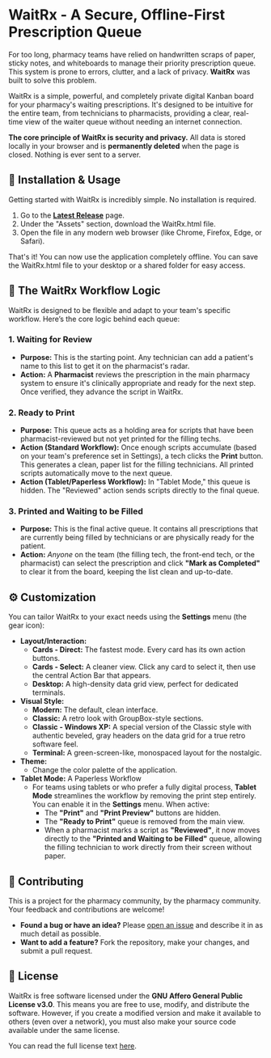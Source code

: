 # **WaitRx \- A Secure, Offline-First Prescription Queue**

For too long, pharmacy teams have relied on handwritten scraps of paper, sticky notes, and whiteboards to manage their priority prescription queue. This system is prone to errors, clutter, and a lack of privacy. **WaitRx** was built to solve this problem.

WaitRx is a simple, powerful, and completely private digital Kanban board for your pharmacy's waiting prescriptions. It's designed to be intuitive for the entire team, from technicians to pharmacists, providing a clear, real-time view of the waiter queue without needing an internet connection.

**The core principle of WaitRx is security and privacy.** All data is stored locally in your browser and is **permanently deleted** when the page is closed. Nothing is ever sent to a server.

## **🚀 Installation & Usage**

Getting started with WaitRx is incredibly simple. No installation is required.

1. Go to the [**Latest Release**](https://github.com/ARKVAULT-HEALTH/waitrx/releases) page.  
2. Under the "Assets" section, download the WaitRx.html file.  
3. Open the file in any modern web browser (like Chrome, Firefox, Edge, or Safari).

That's it\! You can now use the application completely offline. You can save the WaitRx.html file to your desktop or a shared folder for easy access.

## **🔁 The WaitRx Workflow Logic**

WaitRx is designed to be flexible and adapt to your team's specific workflow. Here’s the core logic behind each queue:

### **1\. Waiting for Review**

* **Purpose:** This is the starting point. Any technician can add a patient's name to this list to get it on the pharmacist's radar.  
* **Action:** A **Pharmacist** reviews the prescription in the main pharmacy system to ensure it's clinically appropriate and ready for the next step. Once verified, they advance the script in WaitRx.

### **2\. Ready to Print**

* **Purpose:** This queue acts as a holding area for scripts that have been pharmacist-reviewed but not yet printed for the filling techs.  
* **Action (Standard Workflow):** Once enough scripts accumulate (based on your team's preference set in Settings), a tech clicks the **Print** button. This generates a clean, paper list for the filling technicians. All printed scripts automatically move to the next queue.  
* **Action (Tablet/Paperless Workflow):** In "Tablet Mode," this queue is hidden. The "Reviewed" action sends scripts directly to the final queue.

### **3\. Printed and Waiting to be Filled**

* **Purpose:** This is the final active queue. It contains all prescriptions that are currently being filled by technicians or are physically ready for the patient.  
* **Action:** *Anyone* on the team (the filling tech, the front-end tech, or the pharmacist) can select the prescription and click **"Mark as Completed"** to clear it from the board, keeping the list clean and up-to-date.

## **⚙️ Customization**

You can tailor WaitRx to your exact needs using the **Settings** menu (the gear icon):

* **Layout/Interaction:**  
  * **Cards \- Direct:** The fastest mode. Every card has its own action buttons.  
  * **Cards \- Select:** A cleaner view. Click any card to select it, then use the central Action Bar that appears.  
  * **Desktop:** A high-density data grid view, perfect for dedicated terminals.  
* **Visual Style:**  
  * **Modern:** The default, clean interface.  
  * **Classic:** A retro look with GroupBox-style sections.  
  * **Classic \- Windows XP:** A special version of the Classic style with authentic beveled, gray headers on the data grid for a true retro software feel.  
  * **Terminal:** A green-screen-like, monospaced layout for the nostalgic.  
* **Theme:**  
  * Change the color palette of the application.  
* **Tablet Mode:** A Paperless Workflow  
  * For teams using tablets or who prefer a fully digital process, **Tablet Mode** streamlines the workflow by removing the print step entirely. You can enable it in the **Settings** menu. When active:  
    * The **"Print"** and **"Print Preview"** buttons are hidden.  
    * The **"Ready to Print"** queue is removed from the main view.  
    * When a pharmacist marks a script as **"Reviewed"**, it now moves directly to the **"Printed and Waiting to be Filled"** queue, allowing the filling technician to work directly from their screen without paper.

## **🤝 Contributing**

This is a project for the pharmacy community, by the pharmacy community. Your feedback and contributions are welcome\!

* **Found a bug or have an idea?** Please [open an issue](https://github.com/ARKVAULT-HEALTH/waitrx/issues) and describe it in as much detail as possible.  
* **Want to add a feature?** Fork the repository, make your changes, and submit a pull request.

## **📜 License**

WaitRx is free software licensed under the **GNU Affero General Public License v3.0**. This means you are free to use, modify, and distribute the software. However, if you create a modified version and make it available to others (even over a network), you must also make your source code available under the same license.

You can read the full license text [here](https://www.gnu.org/licenses/agpl-3.0.html).
